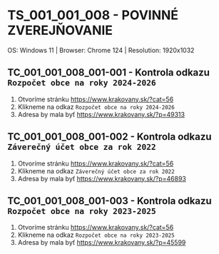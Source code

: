 # TS_001_001_008 - POVINNÉ ZVEREJŇOVANIE

OS: Windows 11 | Browser: Chrome 124 | Resolution: 1920x1032

## TC_001_001_008_001-001 - Kontrola odkazu `Rozpočet obce na roky 2024-2026`

1. Otvoríme stránku https://www.krakovany.sk/?cat=56
2. Klikneme na odkaz `Rozpočet obce na roky 2024-2026`
3. Adresa by mala byť https://www.krakovany.sk/?p=49313

## TC_001_001_008_001-002 - Kontrola odkazu `Záverečný účet obce za rok 2022`

1. Otvoríme stránku https://www.krakovany.sk/?cat=56
2. Klikneme na odkaz `Záverečný účet obce za rok 2022`
3. Adresa by mala byť https://www.krakovany.sk/?p=46893

## TC_001_001_008_001-003 - Kontrola odkazu `Rozpočet obce na roky 2023-2025`

1. Otvoríme stránku https://www.krakovany.sk/?cat=56
2. Klikneme na odkaz `Rozpočet obce na roky 2023-2025`
3. Adresa by mala byť https://www.krakovany.sk/?p=45599